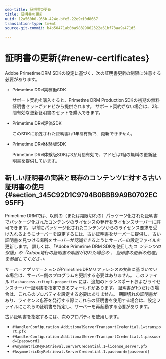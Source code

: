 ```yaml
---
seo-title: 証明書の更新
title: 証明書の更新
uuid: 12a560b0-966b-424e-bfe5-22e9c10d8667
translation-type: tm+mt
source-git-commit: b4b50471ab0ba98329862322a61bf73aa9e471d5

---
```



# 証明書の更新{#renew-certificates}

Adobe Primetime DRM SDKの設定に基づく、次の証明書更新の制限に注意する必要があります。

* Primetime DRM実稼働SDK

   サポート契約を購入すると、Primetime DRM Production SDKの初期の無料証明書セットがアドビから提供されます。 サポート契約がない場合は、2年間有効な更新証明書のセットを購入できます。
* Primetime DRM評価SDK

   このSDKに設定された証明書は1年間有効で、更新できません。
* Primetime DRM体験版SDK

   Primetime DRM体験版SDKは3か月間有効で、アドビは1組の無料の更新証明書を提供しています。

## 新しい証明書の実装と既存のコンテンツに対する古い証明書の使用 {#section_345C92D1C9794B0BBB9A9B0702EC95FF}

Primetime DRMでは、以前の（または期限切れの）パッケージ化された証明書でパッケージ化されたコンテンツのライセンスの発行をライセンスサーバーに許可できます。 以前にパッケージ化されたコンテンツからのライセンス要求を受け入れるようにサーバーを設定するには、古い証明書をサーバーに提供し、古い証明書を見つける場所をサーバーが認識できるようにサーバーの設定ファイルを更新します。 詳しくは、「Adobe Primetime DRM SDKを使用したコ *ンテンツの保護」の「Adobe発行の証明書の期限が切れた場合の* 、 *証明書の更新の処理」を参照してください*。

サーバーアプリケーションがPrimetime DRMリファレンスの実装に基づいている場合は、サーバー側のプログラムを更新する必要はありません。 このファイル `flashaccess-refimpl.properties` には、追加のトランスポートおよびライセンスサーバー証明書を指定できるフィールドがあります。 証明書が1つだけの場合は、これらのプロパティを設定する必要はありません。 期限切れの証明書があり、ライセンス応答を発行する際にこれらの証明書を使用する場合は、設定ファイルにこれらの証明書を指定し、サーバーを再起動する必要があります。

古い証明書を指定するには、次のプロパティを使用します。

* `#HandlerConfiguration.AdditionalServerTransportCredential.1=transport.pfx`
* `#HandlerConfiguration.AdditionalServerTransportCredential.1.password=[password]`
* `#AsymmetricKeyRetrieval.ServerCredential.1=license_server.pfx`
* `#AsymmetricKeyRetrieval.ServerCredential.1.password=[password]`

